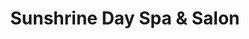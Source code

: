 ---
title: "Sunshrine Day Spa & Salon"
url: /lakefield/sunshrine-day-spa-and-salon/
shop: beauty
---